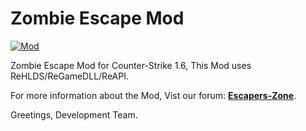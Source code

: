 # Zombie Escape Mod

[![Mod](https://img.shields.io/badge/Version-1.5-green)](https://escapers-zone.net/viewtopic.php?f=6&t=6)

Zombie Escape Mod for Counter-Strike 1.6, This Mod uses ReHLDS/ReGameDLL/ReAPI.

For more information about the Mod, Vist our forum: [**Escapers-Zone**](https://escapers-zone.net/).

Greetings, Development Team.
